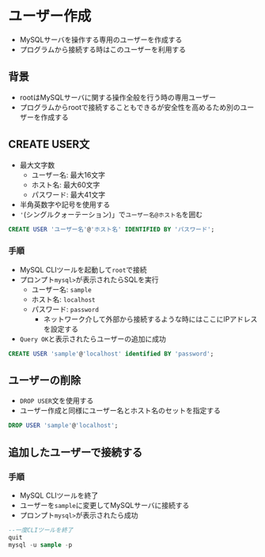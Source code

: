# ユーザー作成

* MySQLサーバを操作する専用のユーザーを作成する
* プログラムから接続する時はこのユーザーを利用する

## 背景

* rootはMySQLサーバに関する操作全般を行う時の専用ユーザー
* プログラムからrootで接続することもできるが安全性を高めるため別のユーザーを作成する

## CREATE USER文

* 最大文字数
    * ユーザー名: 最大16文字
    * ホスト名: 最大60文字
    * パスワード: 最大41文字
* 半角英数字や記号を使用する
* `'`(シングルクォーテーション)」で`ユーザー名@ホスト名`を囲む

```sql
CREATE USER 'ユーザー名'@'ホスト名' IDENTIFIED BY 'パスワード';
```

### 手順

* MySQL CLIツールを起動して`root`で接続
* プロンプト`mysql>`が表示されたらSQLを実行
    * ユーザー名: `sample`
    * ホスト名: `localhost`
    * パスワード: `password`
        * ネットワーク介して外部から接続するような時にはここにIPアドレスを設定する
* `Query OK`と表示されたらユーザーの追加に成功

```sql
CREATE USER 'sample'@'localhost' identified BY 'password';
```

## ユーザーの削除

* `DROP USER`文を使用する
* ユーザー作成と同様にユーザー名とホスト名のセットを指定する

```sql
DROP USER 'sample'@'localhost';
```

## 追加したユーザーで接続する

### 手順

* MySQL CLIツールを終了
* ユーザーを`sample`に変更してMySQLサーバに接続する
* プロンプト`mysql>`が表示されたら成功

```sql
--一度CLIツールを終了
quit
mysql -u sample -p
```